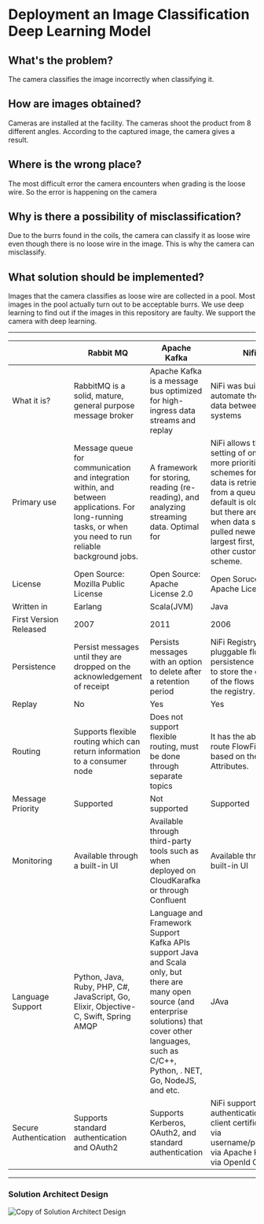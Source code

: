 # Deployment an Image Classification Deep Learning Model

## What's the problem?
The camera classifies the image incorrectly when classifying it.
## How are images obtained?
Cameras are installed at the facility. The cameras shoot the product from 8 different angles. According to the captured image, the camera gives a result.
## Where is the wrong place?
The most difficult error the camera encounters when grading is the loose wire. So the error is happening on the camera
## Why is there a possibility of misclassification?
Due to the burrs found in the coils, the camera can classify it as loose wire even though there is no loose wire in the image. This is why the camera can misclassify.
## What solution should be implemented?
Images that the camera classifies as loose wire are collected in a pool. Most images in the pool actually turn out to be acceptable burrs. We use deep learning to find out if the images in this repository are faulty. We support the camera with deep learning.

-------------------------------
||Rabbit MQ | Apache Kafka | Nifi
|-------|-------|-------|-------|
|What it is?|RabbitMQ is a solid, mature, general purpose message broker|Apache Kafka is a message bus optimized for high-ingress data streams and replay|NiFi was built to automate the flow of data between systems|
|Primary use|Message queue for communication and integration within, and between applications. For long-running tasks, or when you need to run reliable background jobs.|A framework for storing, reading (re-reading), and analyzing streaming data. Optimal for|NiFi allows the setting of one or more prioritization schemes for how data is retrieved from a queue. The default is oldest first, but there are times when data should be pulled newest first, largest first, or some other custom scheme.|
|License|Open Source: Mozilla Public License|Open Source: Apache License 2.0|Open Soruce: Apache License|
|Written in|Earlang|Scala(JVM)|Java|
|First Version Released|2007|2011|2006|
|Persistence|Persist messages until they are dropped on the acknowledgement of receipt|Persists messages with an option to delete after a retention period|NiFi Registry uses a pluggable flow persistence provider to store the content of the flows saved to the registry.|
|Replay|No|Yes|Yes|
|Routing|Supports flexible routing which can return information to a consumer node|Does not support flexible routing, must be done through separate topics|It has the ability to route FlowFiles based on their Attributes.|
|Message Priority|Supported|Not supported|Supported|
|Monitoring|Available through a built-in UI|Available through third-party tools such as when deployed on CloudKarafka or through Confluent|Available through a built-in UI|
|Language Support| Python, Java, Ruby, PHP, C#, JavaScript, Go, Elixir, Objective-C, Swift, Spring AMQP|Language and Framework Support Kafka APIs support Java and Scala only, but there are many open source (and enterprise solutions) that cover other languages, such as C/C++, Python, . NET, Go, NodeJS, and etc.|JAva|
|Secure Authentication|Supports standard authentication and OAuth2|Supports Kerberos, OAuth2, and standard authentication|NiFi supports user authentication via client certificates, via username/password, via Apache Knox, or via OpenId Connect.|

---------------------------------------------

### Solution Architect Design
![Copy of Solution Architect Design](https://user-images.githubusercontent.com/88366824/128646043-70513cd9-54a1-4ad3-8b85-493b16a52d6e.png)




